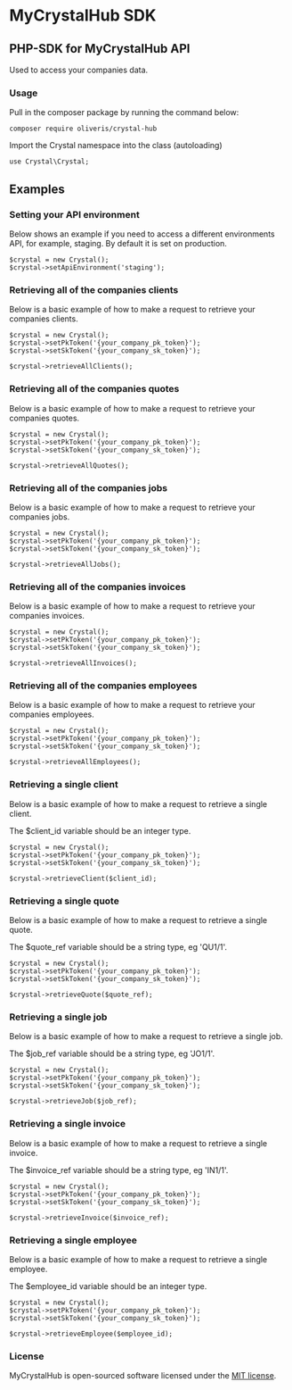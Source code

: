 # MyCrystalHub SDK
## PHP-SDK for MyCrystalHub API

<p>Used to access your companies data.</p>

### Usage
<p>Pull in the composer package by running the command below:</p>

```
composer require oliveris/crystal-hub
```

<p>Import the Crystal namespace into the class (autoloading)</p>

```
use Crystal\Crystal;
```

## Examples

### Setting your API environment
<p>Below shows an example if you need to access a different environments API, for example, staging. By default it is set on production.</p>

```
$crystal = new Crystal();
$crystal->setApiEnvironment('staging');
```

### Retrieving all of the companies clients
<p>Below is a basic example of how to make a request to retrieve your companies clients.</p>

```
$crystal = new Crystal();
$crystal->setPkToken('{your_company_pk_token}');
$crystal->setSkToken('{your_company_sk_token}');

$crystal->retrieveAllClients();
```

### Retrieving all of the companies quotes
<p>Below is a basic example of how to make a request to retrieve your companies quotes.</p>

```
$crystal = new Crystal();
$crystal->setPkToken('{your_company_pk_token}');
$crystal->setSkToken('{your_company_sk_token}');

$crystal->retrieveAllQuotes();
```

### Retrieving all of the companies jobs
<p>Below is a basic example of how to make a request to retrieve your companies jobs.</p>

```
$crystal = new Crystal();
$crystal->setPkToken('{your_company_pk_token}');
$crystal->setSkToken('{your_company_sk_token}');

$crystal->retrieveAllJobs();
```

### Retrieving all of the companies invoices
<p>Below is a basic example of how to make a request to retrieve your companies invoices.</p>

```
$crystal = new Crystal();
$crystal->setPkToken('{your_company_pk_token}');
$crystal->setSkToken('{your_company_sk_token}');

$crystal->retrieveAllInvoices();
```

### Retrieving all of the companies employees
<p>Below is a basic example of how to make a request to retrieve your companies employees.</p>

```
$crystal = new Crystal();
$crystal->setPkToken('{your_company_pk_token}');
$crystal->setSkToken('{your_company_sk_token}');

$crystal->retrieveAllEmployees();
```

### Retrieving a single client
<p>Below is a basic example of how to make a request to retrieve a single client.</p>
<p>The $client_id variable should be an integer type.</p>

```
$crystal = new Crystal();
$crystal->setPkToken('{your_company_pk_token}');
$crystal->setSkToken('{your_company_sk_token}');

$crystal->retrieveClient($client_id);
```

### Retrieving a single quote
<p>Below is a basic example of how to make a request to retrieve a single quote.</p>
<p>The $quote_ref variable should be a string type, eg 'QU1/1'.</p>

```
$crystal = new Crystal();
$crystal->setPkToken('{your_company_pk_token}');
$crystal->setSkToken('{your_company_sk_token}');

$crystal->retrieveQuote($quote_ref);
```

### Retrieving a single job
<p>Below is a basic example of how to make a request to retrieve a single job.</p>
<p>The $job_ref variable should be a string type, eg 'JO1/1'.</p>

```
$crystal = new Crystal();
$crystal->setPkToken('{your_company_pk_token}');
$crystal->setSkToken('{your_company_sk_token}');

$crystal->retrieveJob($job_ref);
```

### Retrieving a single invoice
<p>Below is a basic example of how to make a request to retrieve a single invoice.</p>
<p>The $invoice_ref variable should be a string type, eg 'IN1/1'.</p>

```
$crystal = new Crystal();
$crystal->setPkToken('{your_company_pk_token}');
$crystal->setSkToken('{your_company_sk_token}');

$crystal->retrieveInvoice($invoice_ref);
```

### Retrieving a single employee
<p>Below is a basic example of how to make a request to retrieve a single employee.</p>
<p>The $employee_id variable should be an integer type.</p>

```
$crystal = new Crystal();
$crystal->setPkToken('{your_company_pk_token}');
$crystal->setSkToken('{your_company_sk_token}');

$crystal->retrieveEmployee($employee_id);
```

### License

MyCrystalHub is open-sourced software licensed under the [MIT license](https://opensource.org/licenses/MIT).